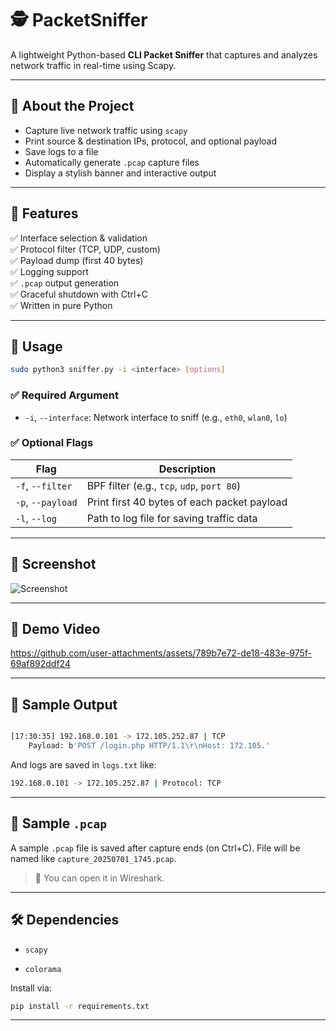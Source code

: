 # 🕵️ **PacketSniffer**

A lightweight Python-based **CLI Packet Sniffer** that captures and analyzes network traffic in real-time using Scapy.

---

## 📌 About the Project

- Capture live network traffic using `scapy`
- Print source & destination IPs, protocol, and optional payload
- Save logs to a file
- Automatically generate `.pcap` capture files
- Display a stylish banner and interactive output

---

## 🎯 Features

✅ Interface selection & validation  
✅ Protocol filter (TCP, UDP, custom)  
✅ Payload dump (first 40 bytes)  
✅ Logging support  
✅ `.pcap` output generation  
✅ Graceful shutdown with Ctrl+C  
✅ Written in pure Python

---

## 🧪 Usage

```bash
sudo python3 sniffer.py -i <interface> [options]
````

### ✅ Required Argument

- `-i`, `--interface`: Network interface to sniff (e.g., `eth0`, `wlan0`, `lo`)

### ✅ Optional Flags

| Flag              | Description                                 |
| ----------------- | ------------------------------------------- |
| `-f`, `--filter`  | BPF filter (e.g., `tcp`, `udp`, `port 80`)  |
| `-p`, `--payload` | Print first 40 bytes of each packet payload |
| `-l`, `--log`     | Path to log file for saving traffic data    |

---

## 📸 Screenshot

![Screenshot](assets/screenshot.png)

---

## 🎥 Demo Video

https://github.com/user-attachments/assets/789b7e72-de18-483e-975f-69af892ddf24

---

## 💾 Sample Output

```bash

[17:30:35] 192.168.0.101 -> 172.105.252.87 | TCP
    Payload: b'POST /login.php HTTP/1.1\r\nHost: 172.105.'
```

And logs are saved in `logs.txt` like:

```bash
192.168.0.101 -> 172.105.252.87 | Protocol: TCP
```

---

## 📁 Sample `.pcap`

A sample `.pcap` file is saved after capture ends (on Ctrl+C).
File will be named like `capture_20250701_1745.pcap`.

> 🧪 You can open it in Wireshark.

---

## 🛠️ Dependencies

- `scapy`

- `colorama`

Install via:

```bash
pip install -r requirements.txt
```

---
